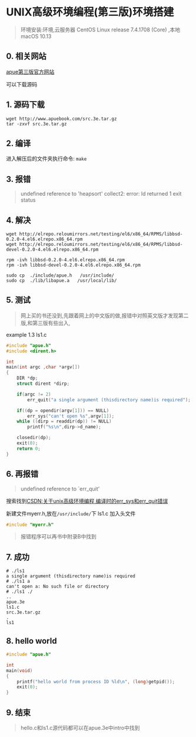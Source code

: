 # UNIX高级环境编程(第三版)环境搭建

> 环境安装:环境,云服务器 CentOS Linux release 7.4.1708 (Core) ,本地 macOS 10.13

## 0. 相关网站 
[apue第三版官方网站](http://www.apuebook.com/apue3e.html)

可以下载源码

## 1. 源码下载

```
wget http://www.apuebook.com/src.3e.tar.gz
tar -zxvf src.3e.tar.gz 
```

## 2. 编译
进入解压后的文件夹执行命令: `make`

## 3. 报错

> undefined reference to 'heapsort' collect2: error: ld returned 1 exit status

## 4. 解决

```
wget http://elrepo.reloumirrors.net/testing/el6/x86_64/RPMS/libbsd-0.2.0-4.el6.elrepo.x86_64.rpm
wget http://elrepo.reloumirrors.net/testing/el6/x86_64/RPMS/libbsd-devel-0.2.0-4.el6.elrepo.x86_64.rpm

rpm -ivh libbsd-0.2.0-4.el6.elrepo.x86_64.rpm
rpm -ivh libbsd-devel-0.2.0-4.el6.elrepo.x86_64.rpm  

sudo cp  ./include/apue.h   /usr/include/
sudo cp  ./lib/libapue.a   /usr/local/lib/
```
## 5. 测试

> 网上买的书还没到,先跟着网上的中文版的做,报错中对照英文版才发现第二版,和第三版有些出入,

example 1.3 ls1.c

```c
#include "apue.h"
#include <dirent.h>

int 
main(int argc ,char *argv[])
{
    DIR *dp;
    struct dirent *dirp;

    if(argc != 2)
        err_quit("a single argument (thisdirectory name)is required");

    if((dp = opendir(argv[1])) == NULL)
        err_sys("can't open %s",argv[1]);
    while ((dirp = readdir(dp)) != NULL)
        printf("%s\n",dirp->d_name);

    closedir(dp);
    exit(0);
    return 0;
}
```

## 6. 再报错

> undefined reference to `err_quit'

搜索找到[CSDN:关于unix高级环境编程 编译时的err_sys和err_quit错误](https://blog.csdn.net/cuiyifang/article/details/8288649)

新建文件myerr.h,放在`/usr/include/`下
ls1.c 加入头文件

```c
#include "myerr.h"
```
> 报错程序可以再书中附录B中找到

## 7. 成功

```
# ./ls1
a single argument (thisdirectory name)is required
# ./ls1 a
can't open a: No such file or directory
# ./ls1 ./
..
apue.3e
ls1.c
src.3e.tar.gz
.
ls1
```

## 8. hello world

```c
#include "apue.h"

int
main(void)
{
	printf("hello world from process ID %ld\n", (long)getpid());
	exit(0);
}

```

## 9. 结束
> hello.c和ls1.c源代码都可以在apue.3e中intro中找到